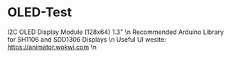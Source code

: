 # OLED-Test
I2C OLED Display Module (128x64) 1.3" \n
Recommended Arduino Library for SH1106 and SDD1306 Displays \n
Useful UI wesite: https://animator.wokwi.com \n
